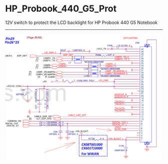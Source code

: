 # HP_Probook_440_G5_Prot
12V switch to protect the LCD backlight for HP Probook 440 G5 Notebook

-----

![img](https://raw.githubusercontent.com/rtek1000/HP_Probook_440_G5_Prot/refs/heads/main/Img/Display_adapter.png)

